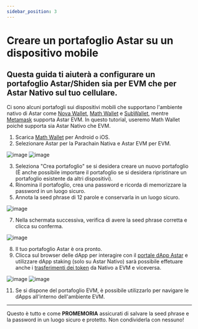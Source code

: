 ```yaml
---
sidebar_position: 3
---
```


# Creare un portafoglio Astar su un dispositivo mobile

**Questa guida ti aiuterà a configurare un portafoglio Astar/Shiden sia per EVM che per Astar Nativo sul tuo cellulare.**
---

Ci sono alcuni portafogli sui dispositivi mobili che supportano l'ambiente nativo di Astar come [Nova Wallet](https://novawallet.io/), [Math Wallet](https://mathwallet.org/en-us/) e [SubWallet](https://subwallet.app/), mentre [Metamask](https://metamask.io/download/) supporta Astar EVM. In questo tutorial, useremo Math Wallet poiché supporta sia Astar Nativo che EVM.

1. Scarica [Math Wallet](https://mathwallet.org/en-us/) per Android o iOS.
2. Selezionare Astar per la Parachain Nativa e Astar EVM per EVM.

![image](https://user-images.githubusercontent.com/37278708/199638326-b2dc20cf-1446-40f9-9b7a-152ee5f35da7.png) ![image](https://user-images.githubusercontent.com/37278708/199638421-d27fa62b-72b0-485f-a654-f949bf128f89.png)

3. Seleziona "Crea portafoglio" se si desidera creare un nuovo portafoglio (È anche possibile importare il portafoglio se si desidera ripristinare un portafoglio esistente da altri dispositivi).
4. Rinomina il portafoglio, crea una password e ricorda di memorizzare la password in un luogo sicuro.
5. Annota la seed phrase di 12 parole e conservarla in un luogo sicuro.

![image](https://user-images.githubusercontent.com/37278708/199640362-e22c2328-0d5a-472a-acbf-c5b357c23339.png)


7. Nella schermata successiva, verifica di avere la seed phrase corretta e clicca su conferma.

![image](https://user-images.githubusercontent.com/37278708/199640403-1b8091b6-9e65-4aef-920c-751698682c55.png)


8. Il tuo portafoglio Astar è ora pronto.
9. Clicca sul browser delle dApp per interagire con il [portale dApp Astar](https://portal.astar.network/) e utilizzare dApp staking (solo su Astar Nativo) sarà possibile effetuare anche i [trasferimenti dei token](https://docs.astar.network/docs/user-guides/transfer-tokens) da Nativo a EVM e viceversa.

![image](https://user-images.githubusercontent.com/37278708/199640641-81e1ed72-1357-490f-b9c6-ccab0d6f3cd8.png) ![image](https://user-images.githubusercontent.com/37278708/199640688-eb338b50-8581-4e85-8402-4808aea05739.png)

11. Se si dispone del portafoglio EVM, è possibile utilizzarlo per navigare le dApps all'interno dell'ambiente EVM.

---

Questo è tutto e come **PROMEMORIA** assicurati di salvare la seed phrase e la password in un luogo sicuro e protetto. Non condividerla con nessuno!

